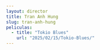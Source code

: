 ```yaml
---
layout: director
title: Tran Anh Hung
slug: tran-anh-hung
peliculas:
  - title: "Tokio Blues"
    url: "2025/02/15/Tokio-Blues/"
---
```

